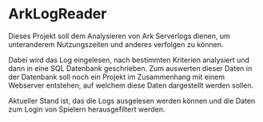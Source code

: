 # ArkLogReader

Dieses Projekt soll dem Analysieren von Ark Serverlogs dienen, um unteranderem 
Nutzungszeiten und anderes verfolgen zu können.

Dabei wird das Log eingelesen, nach bestimmten Kriterien analysiert und dann in
eine SQL Datenbank geschrieben. Zum auswerten dieser Daten in der Datenbank soll noch ein Projekt
im Zusammenhang mit einem Webserver entstehen, auf welchem diese Daten dargestellt werden sollen.

Aktueller Stand ist, das die Logs ausgelesen werden können und die Daten zum Login von Spielern
herausgefiltert werden.
